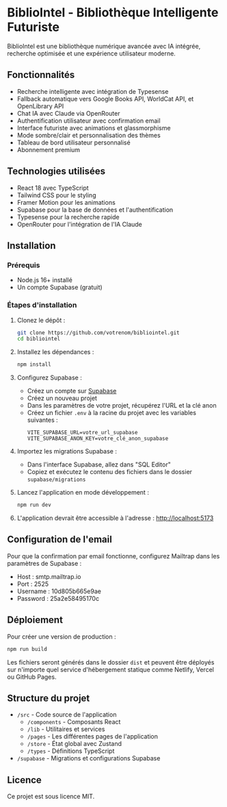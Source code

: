 # BiblioIntel - Bibliothèque Intelligente Futuriste

BiblioIntel est une bibliothèque numérique avancée avec IA intégrée, recherche optimisée et une expérience utilisateur moderne.

## Fonctionnalités

- Recherche intelligente avec intégration de Typesense
- Fallback automatique vers Google Books API, WorldCat API, et OpenLibrary API
- Chat IA avec Claude via OpenRouter
- Authentification utilisateur avec confirmation email
- Interface futuriste avec animations et glassmorphisme
- Mode sombre/clair et personnalisation des thèmes
- Tableau de bord utilisateur personnalisé
- Abonnement premium

## Technologies utilisées

- React 18 avec TypeScript
- Tailwind CSS pour le styling
- Framer Motion pour les animations
- Supabase pour la base de données et l'authentification
- Typesense pour la recherche rapide
- OpenRouter pour l'intégration de l'IA Claude

## Installation

### Prérequis

- Node.js 16+ installé
- Un compte Supabase (gratuit)

### Étapes d'installation

1. Clonez le dépôt :
   ```bash
   git clone https://github.com/votrenom/bibliointel.git
   cd bibliointel
   ```

2. Installez les dépendances :
   ```bash
   npm install
   ```

3. Configurez Supabase :
   - Créez un compte sur [Supabase](https://supabase.com)
   - Créez un nouveau projet
   - Dans les paramètres de votre projet, récupérez l'URL et la clé anon
   - Créez un fichier `.env` à la racine du projet avec les variables suivantes :
     ```
     VITE_SUPABASE_URL=votre_url_supabase
     VITE_SUPABASE_ANON_KEY=votre_clé_anon_supabase
     ```

4. Importez les migrations Supabase :
   - Dans l'interface Supabase, allez dans "SQL Editor"
   - Copiez et exécutez le contenu des fichiers dans le dossier `supabase/migrations`

5. Lancez l'application en mode développement :
   ```bash
   npm run dev
   ```

6. L'application devrait être accessible à l'adresse : [http://localhost:5173](http://localhost:5173)

## Configuration de l'email

Pour que la confirmation par email fonctionne, configurez Mailtrap dans les paramètres de Supabase :

- Host : smtp.mailtrap.io
- Port : 2525
- Username : 10d805b665e9ae
- Password : 25a2e58495170c

## Déploiement

Pour créer une version de production :

```bash
npm run build
```

Les fichiers seront générés dans le dossier `dist` et peuvent être déployés sur n'importe quel service d'hébergement statique comme Netlify, Vercel ou GitHub Pages.

## Structure du projet

- `/src` - Code source de l'application
  - `/components` - Composants React
  - `/lib` - Utilitaires et services
  - `/pages` - Les différentes pages de l'application
  - `/store` - État global avec Zustand
  - `/types` - Définitions TypeScript
- `/supabase` - Migrations et configurations Supabase

## Licence

Ce projet est sous licence MIT.
